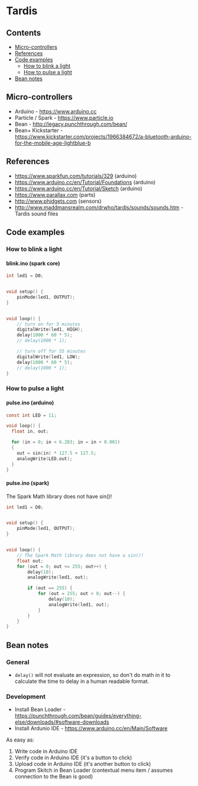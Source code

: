 # Tardis


## Contents

- [Micro-controllers](#micro-controllers)
- [References](#references)
- [Code examples](#code-examples)
  - [How to blink a light](#how-to-blink-a-light)
  - [How to pulse a light](#how-to-pulse-a-light)
- [Bean notes](#bean-notes)



## Micro-controllers

- Arduino - https://www.arduino.cc
- Particle / Spark - https://www.particle.io
- Bean - http://legacy.punchthrough.com/bean/
- Bean+ Kickstarter - https://www.kickstarter.com/projects/1966384672/a-bluetooth-arduino-for-the-mobile-age-lightblue-b


## References

- https://www.sparkfun.com/tutorials/329 (arduino)
- https://www.arduino.cc/en/Tutorial/Foundations (arduino)
- https://www.arduino.cc/en/Tutorial/Sketch (arduino)
- https://www.parallax.com (parts)
- http://www.phidgets.com (sensors)
- http://www.maddmansrealm.com/drwho/tardis/sounds/sounds.htm - Tardis sound files


## Code examples
### How to blink a light
#### blink.ino (spark core)

```c
int led1 = D0;


void setup() {
    pinMode(led1, OUTPUT);
}


void loop() {
    // turn on for 5 minutes
    digitalWrite(led1, HIGH);
    delay(1000 * 60 * 5);
    // delay(1000 * 1);

    // turn off for 55 minutes
    digitalWrite(led1, LOW);
    delay(1000 * 60 * 5);
    // delay(1000 * 1);
}
```



### How to pulse a light
#### pulse.ino (arduino)

```c
const int LED = 11;

void loop() {
  float in, out;

  for (in = 0; in < 6.283; in = in + 0.001)
  {
    out = sin(in) * 127.5 + 127.5;
    analogWrite(LED,out);
  }
}
```

#### pulse.ino (spark)
The Spark Math library does not have sin()!

```c
int led1 = D0;


void setup() {
    pinMode(led1, OUTPUT);
}


void loop() {
    // The Spark Math library does not have a sin()!
    float out;
    for (out = 0; out <= 255; out++) {
        delay(10);
        analogWrite(led1, out);

        if (out == 255) {
            for (out = 255; out > 0; out--) {
                delay(10);
                analogWrite(led1, out);
            }
        }
    }
}
```


## Bean notes
### General
- `delay()` will not evaluate an expression, so don't do math in it to calculate
  the time to delay in a human readable format.

### Development
- Install Bean Loader - https://punchthrough.com/bean/guides/everything-else/downloads/#software-downloads
- Install Ardunio IDE - https://www.arduino.cc/en/Main/Software

As easy as:

1. Write code in Arduino IDE
2. Verify code in Arduino IDE (it's a button to click)
3. Upload code in Arduino IDE (it's another button to click)
4. Program Skitch in Bean Loader (contextual menu item / assumes connection to
   the Bean is good)
